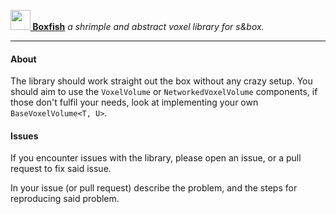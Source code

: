 [**<img src="https://cdn.sbox.game/org/fish/boxfish/thumb/01da0f75-c998-4387-844c-631db5f4b5dc.png" width="32" height="32" /> Boxfish**](https://sbox.game/fish/boxfish) _a shrimple and abstract voxel library for s&box._

---

#### About

The library should work straight out the box without any crazy setup.
You should aim to use the `VoxelVolume` or `NetworkedVoxelVolume` components, if those don't fulfil your needs, look at implementing your own `BaseVoxelVolume<T, U>`.

#### Issues

If you encounter issues with the library, please open an issue, or a pull request to fix said issue.

In your issue (or pull request) describe the problem, and the steps for reproducing said problem.
